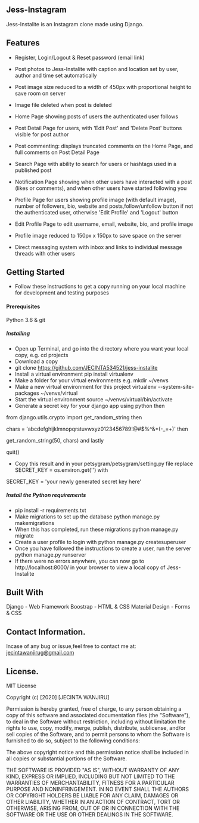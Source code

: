  ## Jess-Instagram
Jess-Instalite is an Instagram clone made using Django.

## Features
* Register, Login/Logout & Reset password (email link)

* Post photos to Jess-Instalite with caption and location set by user, author and time set automatically

* Post image size reduced to a width of 450px with proportional height to save room on server

* Image file deleted when post is deleted

* Home Page showing posts of users the authenticated user follows

* Post Detail Page for users, with 'Edit Post' and 'Delete Post' buttons visible for post author

* Post commenting: displays truncated comments on the Home Page, and full comments on Post Detail Page

* Search Page with ability to search for users or hashtags used in a published post

* Notification Page showing when other users have interacted with a post (likes or comments), and when other users have started following you

* Profile Page for users showing profile image (with default image), number of followers, bio, website and posts,follow/unfollow button if not the authenticated user, otherwise 'Edit Profile' and 'Logout' button

* Edit Profile Page to edit username, email, website, bio, and profile image

* Profile image reduced to 150px x 150px to save space on the server

* Direct messaging system with inbox and links to individual message threads with other users



## Getting Started
* Follow these instructions to get a copy running on your local machine for development and testing purposes

#### Prerequisites
Python 3.6 & git

##### Installing
* Open up Terminal, and go into the directory where you want your local copy, e.g.
cd projects
* Download a copy
* git clone https://github.com/JECINTA534521/jess-instalite
* Install a virtual environment
pip install virtualenv
* Make a folder for your virtual environments e.g.
mkdir ~/venvs
* Make a new virtual environment for this project
virtualenv --system-site-packages ~/venvs/virtual
* Start the virtual environment
source ~/venvs/virtual/bin/activate
* Generate a secret key for your django app using
python
then

from django.utils.crypto import get_random_string
then

chars = 'abcdefghijklmnopqrstuvwxyz0123456789!@#$%^&*(-_=+)'
then

get_random_string(50, chars)
and lastly

quit()
* Copy this result and in your petsygram/petsygram/setting.py file replace
SECRET_KEY = os.environ.get('')
with

SECRET_KEY = 'your newly generated secret key here'

##### Install the Python requirements
* pip install -r requirements.txt
* Make migrations to set up the database
python manage.py makemigrations
* When this has completed, run these migrations
python manage.py migrate
* Create a user profile to login with
python manage.py createsuperuser
* Once you have followed the instructions to create a user, run the server
python manage.py runserver
* If there were no errors anywhere, you can now go to http://localhost:8000/ in your browser to view a local copy of Jess-Instalite



## Built With
Django - Web Framework
Boostrap - HTML & CSS
Material Design - Forms & CSS

## Contact Information.
Incase of any bug or issue,feel free to contact me at: jecintawanjirug@gmail.com

## License.
MIT License

Copyright (c) [2020] [JECINTA WANJIRU]

Permission is hereby granted, free of charge, to any person obtaining a copy
of this software and associated documentation files (the "Software"), to deal
in the Software without restriction, including without limitation the rights
to use, copy, modify, merge, publish, distribute, sublicense, and/or sell
copies of the Software, and to permit persons to whom the Software is
furnished to do so, subject to the following conditions:

The above copyright notice and this permission notice shall be included in all
copies or substantial portions of the Software.

THE SOFTWARE IS PROVIDED "AS IS", WITHOUT WARRANTY OF ANY KIND, EXPRESS OR
IMPLIED, INCLUDING BUT NOT LIMITED TO THE WARRANTIES OF MERCHANTABILITY,
FITNESS FOR A PARTICULAR PURPOSE AND NONINFRINGEMENT. IN NO EVENT SHALL THE
AUTHORS OR COPYRIGHT HOLDERS BE LIABLE FOR ANY CLAIM, DAMAGES OR OTHER
LIABILITY, WHETHER IN AN ACTION OF CONTRACT, TORT OR OTHERWISE, ARISING FROM,
OUT OF OR IN CONNECTION WITH THE SOFTWARE OR THE USE OR OTHER DEALINGS IN THE
SOFTWARE.


